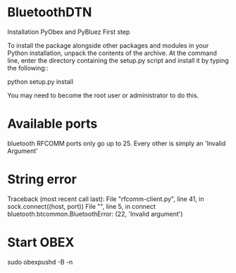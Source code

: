 # BluetoothDTN


Installation PyObex and PyBluez
First step

To install the package alongside other packages and modules in your Python installation, unpack the contents of the archive. At the command line, enter the directory containing the setup.py script and install it by typing the following::

python setup.py install

You may need to become the root user or administrator to do this.


# Available ports

bluetooth RFCOMM ports only go up to 25. Every other is simply an 'Invalid Argument'


# String error

Traceback (most recent call last):
  File "rfcomm-client.py", line 41, in <module>
    sock.connect((host, port))
  File "<string>", line 5, in connect
bluetooth.btcommon.BluetoothError: (22, 'Invalid argument')

# Start OBEX
sudo obexpushd -B -n